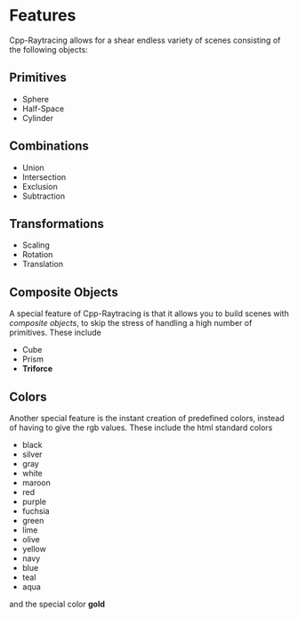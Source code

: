# Features
Cpp-Raytracing allows for a shear endless variety of scenes consisting of the following objects:
## Primitives
- Sphere
- Half-Space
- Cylinder
## Combinations
- Union
- Intersection
- Exclusion
- Subtraction
## Transformations
- Scaling
- Rotation
- Translation
## Composite Objects
A special feature of Cpp-Raytracing is that it allows you to build scenes with *composite objects*, to skip the stress of handling a high number of primitives. These include
- Cube
- Prism
- **Triforce**
## Colors
Another special feature is the instant creation of predefined colors, instead of having to give the rgb values. These include the html standard colors
- black
- silver
- gray
- white
- maroon
- red
- purple
- fuchsia
- green
- lime
- olive
- yellow
- navy
- blue
- teal
- aqua

and the special color **gold**